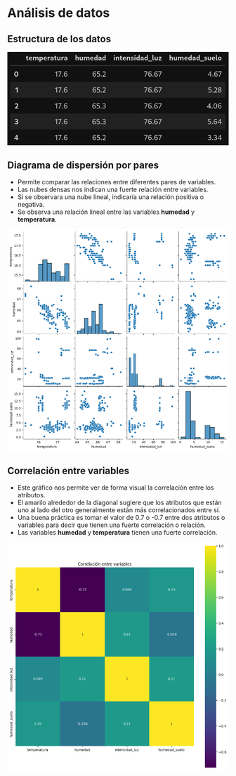 # Análisis de datos

## Estructura de los datos

![](img/data.png)

## Diagrama de dispersión por pares

* Permite comparar las relaciones entre diferentes pares de variables.  
* Las nubes densas nos indican una fuerte relación entre variables.  
* Si se observara una nube lineal, indicaría una relación positiva o negativa.  
* Se observa una relación lineal entre las variables **humedad** y **temperatura**.

![](img/estadistica_dispersionPorPares.png)

## Correlación entre variables

* Este gráfico nos permite ver de forma visual la correlación entre los atributos.  
* El amarilo alrededor de la diagonal sugiere que los atributos que están uno al lado del otro generalmente están más correlacionados entre sí. 
* Una buena práctica es tomar el valor de 0.7 o -0.7 entre dos atributos o variables para decir que tienen una fuerte correlación o relación.  
* Las variables **humedad** y **temperatura** tienen una fuerte correlación.

![](img/estadistica_correlacion.png)
